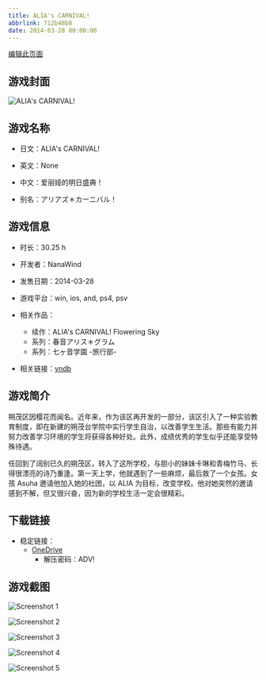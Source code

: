 ```yaml
---
title: ALIA's CARNIVAL!
abbrlink: 712b48b8
date: 2014-03-28 00:00:00
---
```

[编辑此页面](https://github.com/ACG-3/ADV3-source/blob/main/source/_posts/games/ALIA%27s%20CARNIVAL%21%20Flowering%20Sky.md)

## 游戏封面

![ALIA's CARNIVAL!](https://pan.timero.xyz/onedrive/img_lib_001/ALIA%27s%20CARNIVAL%21%20Flowering%20Sky_cover.avif)


## 游戏名称

- 日文：ALIA's CARNIVAL!
- 英文：None
- 中文：爱丽娅的明日盛典！

- 别名：アリアズ＊カーニバル！


## 游戏信息

- 时长：30.25 h
- 开发者：NanaWind
- 发售日期：2014-03-28
- 游戏平台：win, ios, and, ps4, psv
- 相关作品：
   - 续作：ALIA's CARNIVAL! Flowering Sky
   - 系列：春音アリス＊グラム
   - 系列：七ヶ音学園 -旅行部-

- 相关链接：[vndb](https://vndb.org/v11301)


## 游戏简介

朔茂区因樱花而闻名。近年来，作为该区再开发的一部分，该区引入了一种实验教育制度，即在新建的朔茂台学院中实行学生自治，以改善学生生活。那些有能力并努力改善学习环境的学生将获得各种好处。此外，成绩优秀的学生似乎还能享受特殊待遇。

任回到了阔别已久的朔茂区，转入了这所学校，与胆小的妹妹卡琳和青梅竹马、长得很漂亮的诗乃重逢。第一天上学，他就遇到了一些麻烦，最后救了一个女孩。女孩 Asuha 邀请他加入她的社团，以 ALIA 为目标，改变学校。他对她突然的邀请感到不解，但又很兴奋，因为新的学校生活一定会很精彩。




## 下载链接

- 稳定链接：
    - [OneDrive](https://pan.timero.xyz/onedrive/adv_lib_001/ALIA%27s%20CARNIVAL%21%20Flowering%20Sky)
        - 解压密码：ADV!



## 游戏截图


![Screenshot 1](https://pan.timero.xyz/onedrive/img_lib_001/ALIA%27s%20CARNIVAL%21%20Flowering%20Sky_Screenshot_1.avif)

![Screenshot 2](https://pan.timero.xyz/onedrive/img_lib_001/ALIA%27s%20CARNIVAL%21%20Flowering%20Sky_Screenshot_2.avif)

![Screenshot 3](https://pan.timero.xyz/onedrive/img_lib_001/ALIA%27s%20CARNIVAL%21%20Flowering%20Sky_Screenshot_3.avif)

![Screenshot 4](https://pan.timero.xyz/onedrive/img_lib_001/ALIA%27s%20CARNIVAL%21%20Flowering%20Sky_Screenshot_4.avif)

![Screenshot 5](https://pan.timero.xyz/onedrive/img_lib_001/ALIA%27s%20CARNIVAL%21%20Flowering%20Sky_Screenshot_5.avif)

